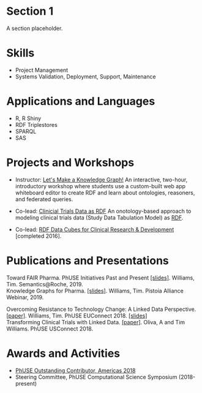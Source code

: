 # Section 1
A section placeholder. 

# Skills
* Project Management
* Systems Validation, Deployment, Support, Maintenance

# Applications and Languages
* R, R Shiny
* RDF Triplestores
* SPARQL
* SAS

# Projects and Workshops
* Instructor: [Let's Make a Knowledge Graph!](https://github.com/phuse-org/LinkedDataWorkshop) An interactive, two-hour, introductory 
workshop where students use a custom-built web app whiteboard editor to create RDF and learn about ontologies, reasoners, and 
federated queries. 

* Co-lead: [Clinicial Trials Data as RDF](https://github.com/phuse-org/CTDasRDF) An onotology-based approach to modeling 
clinical trials data (Study Data Tabulation Model) as [RDF](https://www.w3.org/RDF/).

* Co-lead: [RDF Data Cubes for Clinical Research & Development](https://github.com/phuse-org/rrdfqbcrnd) [completed 2016].

# Publications and Presentations
Toward FAIR Pharma. PhUSE Initiatives Past and Present [[slides]](Publications/Roche-FAIRPharma-Slides.pdf). Williams, Tim. Semantics@Roche, 2019.
<br>
Knowledge Graphs for Pharma. [[slides]](Publications/PistoiaA-KGPharma-Slides.pdf). Williams, Tim. Pistoia Alliance Webinar, 2019.

Overcoming Resistance to Technology Change: A Linked Data Perspective. [[paper]](Publications/EUConnect18-ResTechChange-Paper.pdf). Williams, Tim. PhUSE EUConnect 2018. [[slides]](Publications/EUConnect18-ResTechChange-Slides.pdf)
<br>
Transforming Clinical Trials with Linked Data. [[paper]](Publications/USConnect18-TransformTrials-Paper.pdf). Oliva, A and Tim Williams. PhUSE USConnect 2018.



# Awards and Activities
* [PhUSE Outstanding Contributor, Americas 2018](https://www.phusenews.eu/news/wi18-outstanding-contributors)
* Steering Committee, PhUSE Computational Science Symposium (2018-present)
